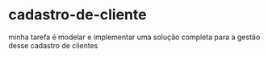 # cadastro-de-cliente
minha tarefa é modelar e implementar uma solução completa para a gestão desse cadastro de clientes
